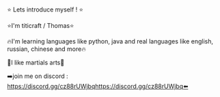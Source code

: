 ⭐ Lets introduce myself ! ⭐


⭐I'm titicraft / Thomas⭐


🔥I'm  learning languages like python, java and real languages like english, russian, chinese and more🔥


🥋I like martials arts🥋


➡️join me on discord : https://discord.gg/cz88rUWjbqhttps://discord.gg/cz88rUWjbq⬅️
